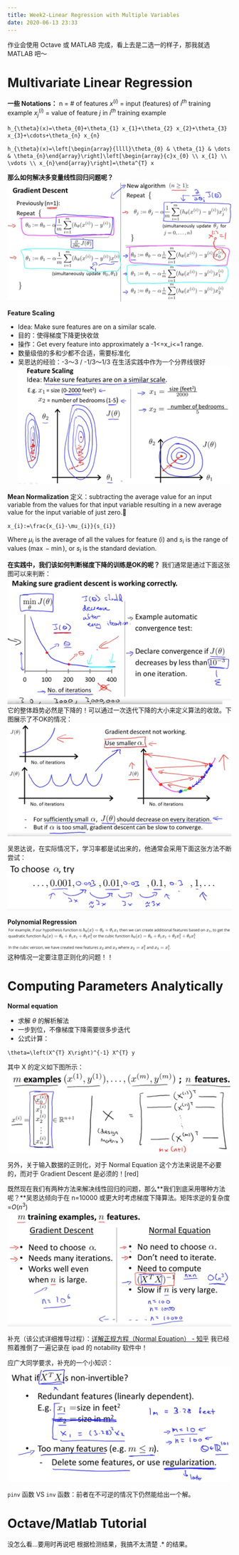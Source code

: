 ```yaml
---
title: Week2-Linear Regression with Multiple Variables
date: 2020-06-13 23:33
---
```


作业会使用 Octave 或 MATLAB 完成，看上去是二选一的样子，那我就选 MATLAB 吧～

# Multivariate Linear Regression

**一些 Notations：**
n = # of features
$x^{(i)}$ = input (features) of $i^{th}$ training example
$x^{(i)}_j$ = value of feature $j$ in $i^{th}$ training example

```mathjax
h_{\theta}(x)=\theta_{0}+\theta_{1} x_{1}+\theta_{2} x_{2}+\theta_{3} x_{3}+\cdots+\theta_{n} x_{n}
```

```mathjax
h_{\theta}(x)=\left[\begin{array}{llll}\theta_{0} & \theta_{1} & \dots & \theta_{n}\end{array}\right]\left[\begin{array}{c}x_{0} \\ x_{1} \\ \vdots \\ x_{n}\end{array}\right]=\theta^{T} x
```
**那么如何解决多变量线性回归问题呢？**
![](./_image/2020-06/2020-06-14-01-03-25.png)

**Feature Scaling**
* Idea: Make sure features are on a similar scale.
* 目的：使得梯度下降更快收敛
* 操作：Get every feature into approximately a -1<=x_i<=1 range.
* 数量级倍的多和少都不合适，需要标准化
* 吴恩达的经验：-3～3 / -1/3～1/3 在生活实践中作为一个分界线很好
![](./_image/2020-06/2020-06-14-01-07-02.png)

**Mean Normalization**
定义：subtracting the average value for an input variable from the values for that input variable resulting in a new average value for the input variable of just zero.
```mathjax
x_{i}:=\frac{x_{i}-\mu_{i}}{s_{i}}
```
Where $\mu_{i}$ is the average of all the values for feature (i) and $s_{i}$ is the range of values $(\max -\min ),$ or $s_{i}$ is the standard deviation.

**在实践中，我们该如何判断梯度下降的训练是OK的呢？**
我们通常是通过下面这张图可以来判断：
![](./_image/2020-06/2020-06-14-10-16-10.png)
它的整体趋势必然是下降的！可以通过一次迭代下降的大小来定义算法的收敛。下图展示了不OK的情况：
![](./_image/2020-06/2020-06-14-10-20-42.png)



吴恩达说，在实际情况下，学习率都是试出来的，他通常会采用下面这张方法不断尝试：
![](./_image/2020-06/2020-06-14-10-22-26.png)

**Polynomial Regression**
![](./_image/2020-06/2020-06-14-10-32-36.png)
这种情况一定要注意正则化的问题！！

# Computing Parameters Analytically

**Normal equation**
* 求解 $\theta$ 的解析解法
* 一步到位，不像梯度下降需要很多步迭代
* 公式计算：
```mathjax
\theta=\left(X^{T} X\right)^{-1} X^{T} y
```

其中 X 的定义如下图所示：
![](./_image/2020-06/2020-06-14-13-08-42.png?r=60)

另外，关于输入数据的正则化，对于 Normal Equation 这个方法来说是不必要的，而对于 Gradient Descent 是必须的！[red]

既然现在我们有两种方法来解决线性回归的问题，那么**我们到底采用哪种方法呢？**吴恩达倾向于在 n=10000 或更大时考虑梯度下降算法。矩阵求逆的复杂度=$O(n^3)$
![](./_image/2020-06/2020-06-14-13-13-45.png)

补充（该公式详细推导过程）：[详解正规方程（Normal Equation） - 知乎](https://zhuanlan.zhihu.com/p/60719445) 我已经照着推倒了一遍记录在 ipad 的 notability 软件中！

应广大同学要求，补充的一个小知识：
![](./_image/2020-06/2020-06-14-14-05-20.png)

`pinv` 函数 VS `inv` 函数：前者在不可逆的情况下仍然能给出一个解。


# Octave/Matlab Tutorial
没怎么看...要用时再说吧 根据检测结果，我搞不太清楚 .* 的结果。







